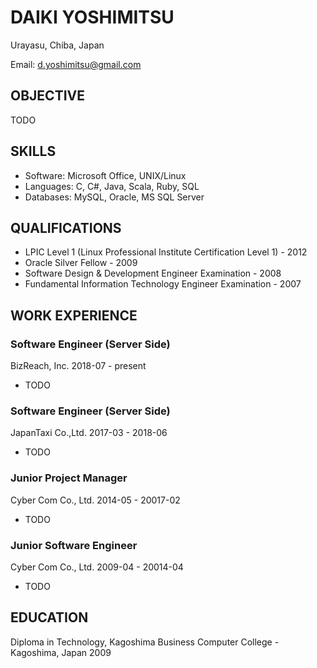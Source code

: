 # DAIKI YOSHIMITSU

Urayasu, Chiba, Japan

Email: d.yoshimitsu@gmail.com

## OBJECTIVE

TODO

## SKILLS

- Software: Microsoft Office, UNIX/Linux
- Languages: C, C#, Java, Scala, Ruby, SQL
- Databases: MySQL, Oracle, MS SQL Server

## QUALIFICATIONS

- LPIC Level 1 (Linux Professional Institute Certification Level 1) - 2012
- Oracle Silver Fellow - 2009
- Software Design & Development Engineer Examination - 2008
- Fundamental Information Technology Engineer Examination - 2007

## WORK EXPERIENCE

### Software Engineer (Server Side)

BizReach, Inc.
2018-07 - present

- TODO

### Software Engineer (Server Side)

JapanTaxi Co.,Ltd.
2017-03 - 2018-06

- TODO

### Junior Project Manager

Cyber Com Co., Ltd.
2014-05 - 20017-02

- TODO

### Junior Software Engineer

Cyber Com Co., Ltd.
2009-04 - 20014-04

- TODO

## EDUCATION

Diploma in Technology, Kagoshima Business Computer College - Kagoshima, Japan 2009
